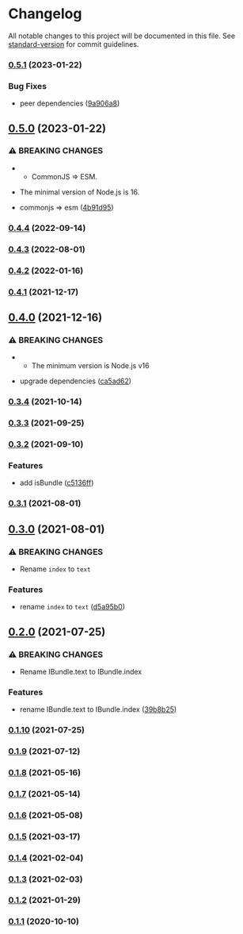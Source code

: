 # Changelog

All notable changes to this project will be documented in this file. See [standard-version](https://github.com/conventional-changelog/standard-version) for commit guidelines.

### [0.5.1](https://github.com/BlackGlory/bundle/compare/v0.5.0...v0.5.1) (2023-01-22)


### Bug Fixes

* peer dependencies ([9a906a8](https://github.com/BlackGlory/bundle/commit/9a906a83766ff92db5e217b6c034d476ad89a743))

## [0.5.0](https://github.com/BlackGlory/bundle/compare/v0.4.4...v0.5.0) (2023-01-22)


### ⚠ BREAKING CHANGES

* - CommonJS => ESM.
- The minimal version of Node.js is 16.

* commonjs => esm ([4b91d95](https://github.com/BlackGlory/bundle/commit/4b91d95cd912b5c274bf7aa26403e1b55c01d90e))

### [0.4.4](https://github.com/BlackGlory/bundle/compare/v0.4.3...v0.4.4) (2022-09-14)

### [0.4.3](https://github.com/BlackGlory/bundle/compare/v0.4.2...v0.4.3) (2022-08-01)

### [0.4.2](https://github.com/BlackGlory/bundle/compare/v0.4.1...v0.4.2) (2022-01-16)

### [0.4.1](https://github.com/BlackGlory/bundle/compare/v0.4.0...v0.4.1) (2021-12-17)

## [0.4.0](https://github.com/BlackGlory/bundle/compare/v0.3.4...v0.4.0) (2021-12-16)


### ⚠ BREAKING CHANGES

* - The minimum version is Node.js v16

* upgrade dependencies ([ca5ad62](https://github.com/BlackGlory/bundle/commit/ca5ad62c4c38ef37dc3a05b5cfb4d983bd1fcc66))

### [0.3.4](https://github.com/BlackGlory/bundle/compare/v0.3.3...v0.3.4) (2021-10-14)

### [0.3.3](https://github.com/BlackGlory/bundle/compare/v0.3.2...v0.3.3) (2021-09-25)

### [0.3.2](https://github.com/BlackGlory/bundle/compare/v0.3.1...v0.3.2) (2021-09-10)


### Features

* add isBundle ([c5136ff](https://github.com/BlackGlory/bundle/commit/c5136ff95efe30c002379f4895c64327ece48d08))

### [0.3.1](https://github.com/BlackGlory/bundle/compare/v0.3.0...v0.3.1) (2021-08-01)

## [0.3.0](https://github.com/BlackGlory/bundle/compare/v0.2.0...v0.3.0) (2021-08-01)


### ⚠ BREAKING CHANGES

* Rename `index` to `text`

### Features

* rename `index` to `text` ([d5a95b0](https://github.com/BlackGlory/bundle/commit/d5a95b0347888b5c23fb2971bbb98cf7a3acab04))

## [0.2.0](https://github.com/BlackGlory/bundle/compare/v0.1.10...v0.2.0) (2021-07-25)


### ⚠ BREAKING CHANGES

* Rename IBundle.text to IBundle.index

### Features

* rename IBundle.text to IBundle.index ([39b8b25](https://github.com/BlackGlory/bundle/commit/39b8b251b40cda4b59d6b2974f73e653373a0ffc))

### [0.1.10](https://github.com/BlackGlory/bundle/compare/v0.1.9...v0.1.10) (2021-07-25)

### [0.1.9](https://github.com/BlackGlory/bundle/compare/v0.1.8...v0.1.9) (2021-07-12)

### [0.1.8](https://github.com/BlackGlory/bundle/compare/v0.1.7...v0.1.8) (2021-05-16)

### [0.1.7](https://github.com/BlackGlory/bundle/compare/v0.1.6...v0.1.7) (2021-05-14)

### [0.1.6](https://github.com/BlackGlory/bundle/compare/v0.1.5...v0.1.6) (2021-05-08)

### [0.1.5](https://github.com/BlackGlory/bundle/compare/v0.1.4...v0.1.5) (2021-03-17)

### [0.1.4](https://github.com/BlackGlory/bundle/compare/v0.1.3...v0.1.4) (2021-02-04)

### [0.1.3](https://github.com/BlackGlory/bundle/compare/v0.1.2...v0.1.3) (2021-02-03)

### [0.1.2](https://github.com/BlackGlory/bundle/compare/v0.1.1...v0.1.2) (2021-01-29)

### [0.1.1](https://github.com/BlackGlory/bundle/compare/v0.1.0...v0.1.1) (2020-10-10)
